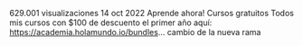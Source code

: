 
629.001 visualizaciones  14 oct 2022  Aprende ahora! Cursos gratuitos
Todos mis cursos con $100 de descuento el primer año aquí: https://academia.holamundo.io/bundles...
cambio de la nueva rama
